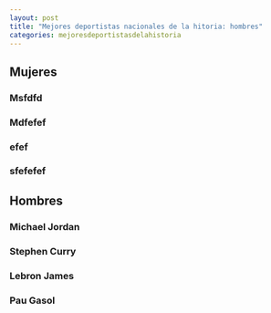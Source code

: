 ```yaml
---
layout: post
title: "Mejores deportistas nacionales de la hitoria: hombres"
categories: mejoresdeportistasdelahistoria
---
```


## Mujeres ##

### Msfdfd

### Mdfefef

### efef

### sfefefef


## Hombres ##

### Michael Jordan

### Stephen Curry

### Lebron James

### Pau Gasol
